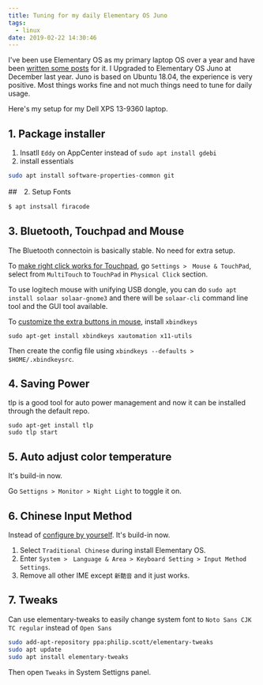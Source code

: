 ```yaml
---
title: Tuning for my daily Elementary OS Juno
tags:
  - linux
date: 2019-02-22 14:30:46
---
```


I've been use Elementary OS as my primary laptop OS over a year and have been [written some posts](tools/advanced_elementary_os_usage.md) for it.
I Upgraded to Elementary OS Juno at December last year. Juno is based on Ubuntu 18.04, the experience is very positive. Most things works fine and not much things need to tune for daily usage.

Here's my setup for my Dell XPS 13-9360 laptop.

## 1. Package installer

1. Insatll `Eddy` on AppCenter instead of `sudo apt install gdebi`
2. install essentials

  ```sh
  sudo apt install software-properties-common git
  ```

##　2. Setup Fonts

```sh
$ apt instsall firacode
```

## 3. Bluetooth, Touchpad and Mouse

The Bluetooth connectoin is basically stable. No need for extra setup.

To [make right click works for Touchpad](https://elementaryos.stackexchange.com/questions/16548/touchpad-right-button-not-working-for-right-click-on-juno), go `Settings >　Mouse & TouchPad`, select from `MultiTouch` to `TouchPad` in `Physical Click` section.

To use logitech mouse with unifying USB dongle, you can do `sudo apt install solaar solaar-gnome3` and there will be `solaar-cli` command line tool and the GUI tool available.

To [customize the extra buttons in mouse](https://www.ralf-oechsner.de/opensource/page/logitech_performance_mx), install `xbindkeys`

```
sudo apt-get install xbindkeys xautomation x11-utils
```

Then create the config file using `xbindkeys --defaults > $HOME/.xbindkeysrc`.

## 4. Saving Power

tlp is a good tool for auto power management and now it can be installed through the default repo.

```
sudo apt-get install tlp
sudo tlp start
```

## 5. Auto adjust color temperature

It's build-in now.

Go `Settigns > Monitor > Night Light` to toggle it on.

## 6. Chinese Input Method

Instead of [configure by yourself](tools/chinese-in-elementary-os.md). It's build-in now.

1. Select `Traditional Chinese` during install Elementary OS.
2. Enter `System >　Language & Area > Keyboard Setting > Input Method Settings`.
3. Remove all other IME except `新酷音` and it just works.

## 7. Tweaks

Can use elementary-tweaks to easily change system font to `Noto Sans CJK TC regular` instead of `Open Sans`

```sh
sudo add-apt-repository ppa:philip.scott/elementary-tweaks
sudo apt update
sudo apt install elementary-tweaks
```

Then open `Tweaks` in System Settigns panel.

